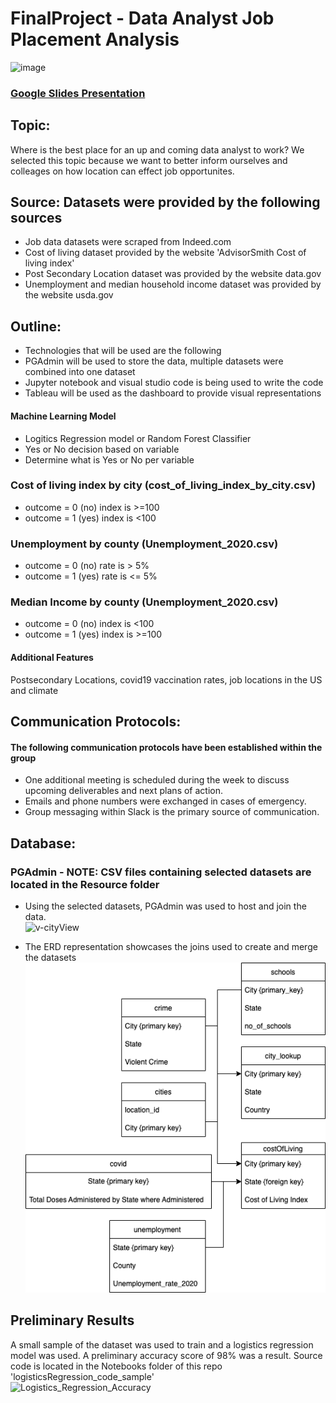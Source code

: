 # FinalProject - Data Analyst Job Placement Analysis
![image](https://user-images.githubusercontent.com/87907584/147476902-32ce9208-6abb-47ef-9dd0-c538478dbf67.png)
### [Google Slides Presentation](https://docs.google.com/presentation/d/13dTnXjnmqY02B5p23VXAq6WMEDNvwSjT_NYVZOQXoYg/edit?usp=sharing)

## Topic: 
Where is the best place for an up and coming data analyst to work? We selected this topic because we want to better inform ourselves and colleages on how location can effect job opportunites.

## Source: Datasets were provided by the following sources
- Job data datasets were scraped from Indeed.com
- Cost of living dataset provided by the website 'AdvisorSmith Cost of living index'
- Post Secondary Location dataset was provided by the website data.gov
- Unemployment and median household income dataset was provided by the website usda.gov
## Outline:
- Technologies that will be used are the following
- PGAdmin will be used to store the data, multiple datasets were combined into one dataset
- Jupyter notebook and visual studio code is being used to write the code
- Tableau will be used as the dashboard to provide visual representations

#### Machine Learning Model 
- Logitics Regression model or Random Forest Classifier
- Yes or No decision based on variable
- Determine what is Yes or No per variable

### Cost of living index by city (cost_of_living_index_by_city.csv)
- outcome = 0 (no) index is >=100
- outcome = 1 (yes) index is <100

### Unemployment by county (Unemployment_2020.csv)
- outcome = 0 (no) rate is > 5%
- outcome = 1 (yes) rate is <= 5%

### Median Income by county (Unemployment_2020.csv)
- outcome = 0 (no) index is <100
- outcome = 1 (yes) index is >=100

#### Additional Features
Postsecondary Locations, covid19 vaccination rates, job locations in the US and climate


## Communication Protocols:
#### The following communication protocols have been established within the group
-	One additional meeting is scheduled during the week to discuss upcoming deliverables and next plans of action.
-	Emails and phone numbers were exchanged in cases of emergency.
-	Group messaging within Slack is the primary source of communication.

## Database:
### PGAdmin - NOTE: CSV files containing selected datasets are located in the Resource folder<br/>
- Using the selected datasets, PGAdmin was used to host and join the data. <br/> 
<img width="1120" alt="v-cityView" src="https://user-images.githubusercontent.com/87907584/147483637-55afe23e-ba91-4eaa-8daa-47a0727374be.png"> <br/>

- The ERD representation showcases the joins used to create and merge the datasets<br/>
![Dataset](https://github.com/mrodenberg9055/FinalProject/blob/main/static/images/DataAnalystERD.drawio.png)


## Preliminary Results 
A small sample of the dataset was used to train and a logistics regression model was used.  A preliminary accuracy score of 98% was a result.  Source code is located in the Notebooks folder of this repo 'logisticsRegression_code_sample'<br>
![Logistics_Regression_Accuracy](https://user-images.githubusercontent.com/87907584/147482656-6d36d2e1-f08c-425d-88b2-d2b13490f15f.PNG)
